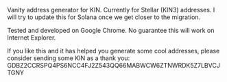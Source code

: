 Vanity address generator for KIN. Currently for Stellar (KIN3) addresses. I will try to update this for Solana once we get closer to the migration.

Tested and developed on Google Chrome. No guarantee this will work on Internet Explorer.

If you like this and it has helped you generate some cool addresses, please consider sending some KIN as a thank you:
GDBZ2CCRSPQ4PS6NCC4FJ2Z543QQ66MABWCW6ZTNWRDK5Z7LBVCJTGNY
